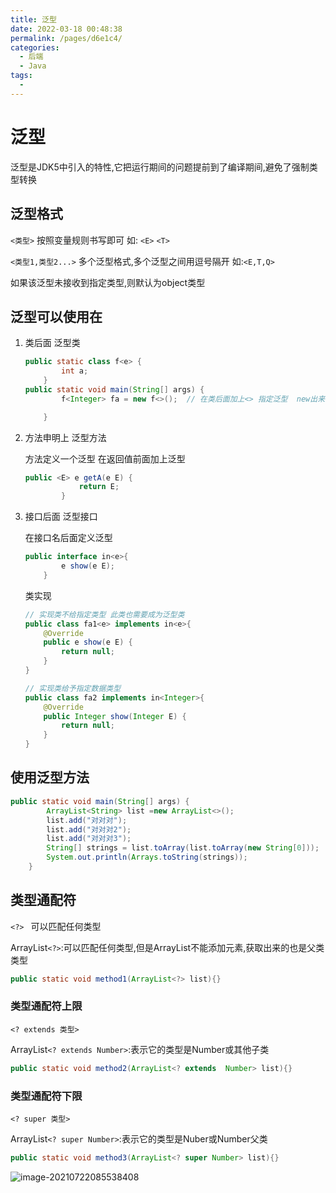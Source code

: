 ```yaml
---
title: 泛型
date: 2022-03-18 00:48:38
permalink: /pages/d6e1c4/
categories:
  - 后端
  - Java
tags:
  - 
---
```

# 泛型

泛型是JDK5中引入的特性,它把运行期间的问题提前到了编译期间,避免了强制类型转换 

## 泛型格式

`<类型>`  按照变量规则书写即可  如: `<E>`  `<T>`

`<类型1,类型2...>`  多个泛型格式,多个泛型之间用逗号隔开 如:`<E,T,Q>`

如果该泛型未接收到指定类型,则默认为object类型

## 泛型可以使用在

1. 类后面    泛型类

   ```java
   public static class f<e> {
           int a;
       }
   public static void main(String[] args) {
           f<Integer> fa = new f<>();  // 在类后面加上<> 指定泛型  new出来的类只能使用指定类型对象,否则会出现编译时问题(泛型把运行时问题提前到编译时)
   
       }
   ```

2. 方法申明上    泛型方法

   方法定义一个泛型 在返回值前面加上泛型

   ```java
   public <E> e getA(e E) {
               return E;
           }
   ```

3. 接口后面     泛型接口

   在接口名后面定义泛型

   ```java
   public interface in<e>{
           e show(e E);
       }
   ```

   类实现

   ```java
   // 实现类不给指定类型 此类也需要成为泛型类
   public class fa1<e> implements in<e>{
       @Override
       public e show(e E) {
           return null;
       }
   }
   
   // 实现类给予指定数据类型
   public class fa2 implements in<Integer>{
       @Override
       public Integer show(Integer E) {
           return null;
       }
   }
   ```

   

## 使用泛型方法

```java
public static void main(String[] args) {
        ArrayList<String> list =new ArrayList<>();
        list.add("对对对");
        list.add("对对对2");
        list.add("对对对3");
        String[] strings = list.toArray(list.toArray(new String[0]));  // 需要传一个泛型指定的类型对象
        System.out.println(Arrays.toString(strings));
    }
```



## 类型通配符

`<?> ` 可以匹配任何类型

ArrayList`<?>`:可以匹配任何类型,但是ArrayList不能添加元素,获取出来的也是父类类型

```java
public static void method1(ArrayList<?> list){}
```

### 类型通配符上限

`<? extends 类型>`

ArrayList`<? extends Number>`:表示它的类型是Number或其他子类

```java
public static void method2(ArrayList<? extends  Number> list){}
```

### 类型通配符下限

`<? super 类型>`

ArrayList`<? super Number>`:表示它的类型是Nuber或Number父类

```java
public static void method3(ArrayList<? super Number> list){}
```

![image-20210722085538408](https://gitee.com/Iekrwh/md-images/raw/master/images/image-20210722085538408.png)

